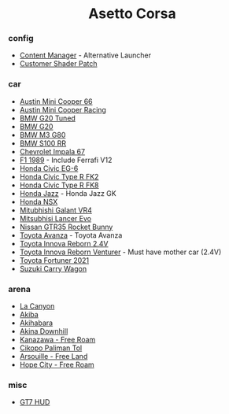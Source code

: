 <h1 align="center" id="title">Asetto Corsa</h1>

### config
- [Content Manager](https://github.com/gro-ove/actools/releases) - Alternative Launcher
- [Customer Shader Patch](https://acstuff.ru/patch/)

### car
- [Austin Mini Cooper 66](https://assettocorsamods.io/cars/street/austin_mini_cooper_s_1966/)
- [Austin Mini Cooper Racing](https://www.racedepartment.com/downloads/austin-mini-cooper-s-fia-app-k-historic-racing.27875/)
- [BMW G20 Tuned](https://assettocorsamods.io/cars/street/bmw_m340i_g20_stage_3_tgn_x_prvvy/)
- [BMW G20](https://cdn.nohesi.gg/cars/nohesi_bmw_m340i_manhart_hjckd.7z)
- [BMW M3 G80](https://assettocorsamods.io/cars/street/bmw_m3_competition_g80_2023_m_performance/)
- [BMW S100 RR](https://assettocorsamods.io/cars/Motorcycle/bmw_s_1000_rr_swapped_spec/)
- [Chevrolet Impala 67](https://assettocorsamods.io/cars/lowrider/chevrolet_impala_1967/)
- [F1 1989](https://mega.nz/file/8FQWAJqD#lovKZaH3cBoYQpJljebxObcMPFFmigkLmROGWJpyEZo) - Include Ferrafi V12
- [Honda Civic EG-6](https://assettocorsa.club/mods/auto/honda-civic-sir-ii-eg6.html)
- [Honda Civic Type R FK2](https://assettocorsamods.io/cars/street/honda_civic_type_r_fk2_early_access/)
- [Honda Civic Type R FK8](https://assettocorsamods.io/cars/street/honda_civic_type_r_fk8/)
- [Honda Jazz](https://www.mediafire.com/file/b7rzd4xdo9dm13i/1077_-_honda_fit_gk_turbo.rar/file) - Honda Jazz GK
- [Honda NSX](https://www.racedepartment.com/downloads/honda-nsx.4768/)
- [Mitubhishi Galant VR4](https://assettocorsamods.io/cars/street/mitsubishi_galant_vr4/)
- [Mitsubhisi Lancer Evo](https://assettocorsa.club/mods/auto/mitsubishi-lancer-evolution-viii-mr.html)
- [Nissan GTR35 Rocket Bunny](https://brasilsimulatormods.com/2022/08/06/nissan-gt-r35-rocket-bunny-by-hitachimedia-bucketrain-ac/)
- [Toyota Avanza](https://www.mediafire.com/file/m5ek8vy3qzem9gz/bego_avanza_comp.rar/file) - Toyota Avanza
- [Toyota Innova Reborn 2.4V](https://mega.nz/file/p7wGWZ4S#NHyObXZazfj0PF9cxPslBQ7N2wOhsyLuEp4xGUy4o20)
- [Toyota Innova Reborn Venturer](https://mega.nz/file/AvJXCbTB#zksUONxE36gkWVg1IGFhPI7evIjEEaFKMyQULp-JN28) - Must have mother car (2.4V)
- [Toyota Fortuner 2021](https://assettocorsamods.io/cars/PPV/toyota_fortuner_2021_legender/)
- [Suzuki Carry Wagon](https://assettocorsamods.io/cars/stock/suzuki_carry_wagon/)

### arena
- [La Canyon](https://www.racedepartment.com/downloads/la-canyons.15067/)
- [Akiba](https://drive.google.com/file/d/1QglW-Rgi6y80_ZUOt7AjCsJ4Pcufmz-u/view)
- [Akihabara](https://www.patreon.com/posts/akihabara-update-48838880)
- [Akina Downhill](https://assettocorsa.club/mods/tracks/akina-downhill.html)
- [Kanazawa - Free Roam](https://route8media.com/mod/kanazawa-free-roam/)
- [Cikopo Paliman Tol](https://www.racedepartment.com/downloads/cikopo-palimanan-highway-west-java-indonesia-km-72-km-95.26572/)
- [Arsouille - Free Land](https://assettocorsamods.io/tracks/map_team_arsouille_land_free/)
- [Hope City - Free Roam](https://assettocorsamods.io/tracks/hope_city_freeroam/)

### misc
- [GT7 HUD](https://www.racedepartment.com/downloads/gt7-hud.56420/)